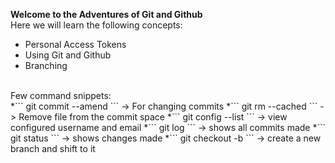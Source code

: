 **Welcome to the Adventures of Git and Github**
<br>
Here we will learn the following concepts: <br>
* Personal Access Tokens
* Using Git and Github
* Branching
<br>
Few command snippets:<br>
*``` git commit --amend ``` -> For changing commits
*``` git rm --cached <nameoffile> ``` -> Remove file from the commit space
*``` git config --list ``` -> view configured username and email
*``` git log ``` -> shows all commits made
*``` git status ``` -> shows changes made
*``` git checkout -b <branchname> ``` -> create a new branch and shift to it
